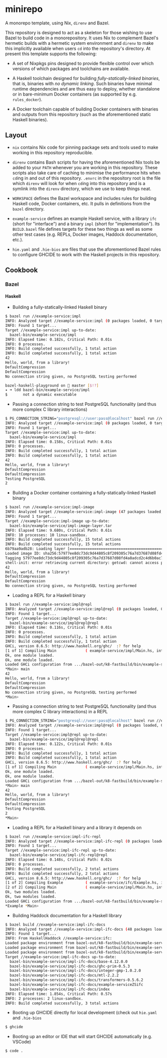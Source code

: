 # minirepo

A monorepo template, using Nix, `direnv` and Bazel.

This repository is designed to act as a skeleton for those wishing to use Bazel
to build code in a monorepository. It uses Nix to complement Bazel's hermetic
builds with a hermetic system environment and `direnv` to make this implicitly
available when users `cd` into the repository's directory. At present this
template supports the following:

* A set of Nixpkgs pins designed to provide flexible control over which versions
  of which packages and toolchains are available.

* A Haskell toolchain designed for building _fully-statically-linked binaries_,
  that is, binaries with _no dynamic linking_. Such binaries have minimal
  runtime dependencies and are thus easy to deploy, whether standalone or in
  bare-minimum Docker containers (as supported by e.g. `rules_docker`).

* A Docker toolchain capable of building Docker containers with binaries and
  outputs from this repository (such as the aforementioned static Haskell
  binaries).

## Layout

* `nix` contains Nix code for pinning package sets and tools used to make
  working in this repository reproducible.

* `direnv` contains Bash scripts for having the aforementioned Nix tools be
  added to your `PATH` whenever you are working in this repository. These
  scripts also take care of caching to minimise the performance hits when
  `cd`ing in and out of this repository. `.envrc` in the repository root is the
  file which `direnv` will look for when `cd`ing into this repository and is a
  symlink into the `direnv` directory, which we use to keep things neat.

* `WORKSPACE` defines the Bazel workspace and includes rules for building
  Haskell code, Docker containers, etc. It pulls in definitions from the `bazel`
  directory.

* `example-service` defines an example Haskell service, with a library `ifc`
  (short for "interface") and a binary `impl` (short for "implementation"). Its
  `BUILD.bazel` file defines targets for these two things as well as some other
  test cases (e.g. REPLs, Docker images, Haddock documentation, etc.).

* `hie.yaml` and `.hie-bios` are files that use the aforementioned Bazel rules
  to configure GHCIDE to work with the Haskell projects in this repository.

## Cookbook

### Bazel

#### Haskell

* Building a fully-statically-linked Haskell binary

```bash
$ bazel run //example-service:impl
INFO: Analyzed target //example-service:impl (0 packages loaded, 0 targets configured).
INFO: Found 1 target...
Target //example-service:impl up-to-date:
  bazel-bin/example-service/impl
INFO: Elapsed time: 0.182s, Critical Path: 0.01s
INFO: 0 processes.
INFO: Build completed successfully, 1 total action
INFO: Build completed successfully, 1 total action
42
Hello, world, from a library!
DefaultCompression
DefaultCompression
No connection string given, no PostgreSQL testing performed

bazel-haskell-playground on  master [$!?]
✦ ➜ ldd bazel-bin/example-service/impl
$       not a dynamic executable
```

* Passing a connection string to test PostgreSQL functionality (and thus more
  complex C library interactions)

```bash
$ PG_CONNECTION_STRING="postgresql://user:pass@localhost" bazel run //example-service:impl
INFO: Analyzed target //example-service:impl (0 packages loaded, 0 targets configured).
INFO: Found 1 target...
Target //example-service:impl up-to-date:
  bazel-bin/example-service/impl
INFO: Elapsed time: 0.158s, Critical Path: 0.01s
INFO: 0 processes.
INFO: Build completed successfully, 1 total action
INFO: Build completed successfully, 1 total action
42
Hello, world, from a library!
DefaultCompression
DefaultCompression
Testing PostgreSQL
2
```

* Building a Docker container containing a fully-statically-linked Haskell
  binary

```bash
$ bazel run //example-service:impl-image
INFO: Analyzed target //example-service:impl-image (47 packages loaded, 6571 targets configured).
INFO: Found 1 target...
Target //example-service:impl-image up-to-date:
  bazel-bin/example-service/impl-image-layer.tar
INFO: Elapsed time: 9.680s, Critical Path: 0.61s
INFO: 10 processes: 10 linux-sandbox.
INFO: Build completed successfully, 15 total actions
INFO: Build completed successfully, 15 total actions
6b79aa9adb28: Loading layer [==================================================>]  45.74MB/45.74MB
Loaded image ID: sha256:57977ee8dc73dc9d44805c8f209305c76a7d37687d08fd4a8adcd2c4d6b0ac7f
Tagging 57977ee8dc73dc9d44805c8f209305c76a7d37687d08fd4a8adcd2c4d6b0ac7f as bazel/example-service:impl-image
shell-init: error retrieving current directory: getcwd: cannot access parent directories: No such file or directory
42
Hello, world, from a library!
DefaultCompression
DefaultCompression
No connection string given, no PostgreSQL testing performed
```

* Loading a REPL for a Haskell binary

```bash
$ bazel run //example-service:impl@repl
INFO: Analyzed target //example-service:impl@repl (0 packages loaded, 0 targets configured).
INFO: Found 1 target...
Target //example-service:impl@repl up-to-date:
  bazel-bin/example-service/impl@repl@repl
INFO: Elapsed time: 0.116s, Critical Path: 0.01s
INFO: 0 processes.
INFO: Build completed successfully, 1 total action
INFO: Build completed successfully, 1 total action
GHCi, version 8.6.5: http://www.haskell.org/ghc/  :? for help
[1 of 1] Compiling Main             ( example-service/impl/Main.hs, interpreted )
Ok, one module loaded.
Ok, one module loaded.
Loaded GHCi configuration from .../bazel-out/k8-fastbuild/bin/example-service/ghci-repl-script-impl@repl
*Main> main
42
Hello, world, from a library!
DefaultCompression
DefaultCompression
No connection string given, no PostgreSQL testing performed
*Main>
```

* Passing a connection string to test PostgreSQL functionality (and thus more
  complex C library interactions) in a REPL

```bash
$ PG_CONNECTION_STRING="postgresql://user:pass@localhost" bazel run //example-service:impl@repl
INFO: Analyzed target //example-service:impl@repl (0 packages loaded, 0 targets configured).
INFO: Found 1 target...
Target //example-service:impl@repl up-to-date:
  bazel-bin/example-service/impl@repl@repl
INFO: Elapsed time: 0.122s, Critical Path: 0.01s
INFO: 0 processes.
INFO: Build completed successfully, 1 total action
INFO: Build completed successfully, 1 total action
GHCi, version 8.6.5: http://www.haskell.org/ghc/  :? for help
[1 of 1] Compiling Main             ( example-service/impl/Main.hs, interpreted )
Ok, one module loaded.
Ok, one module loaded.
Loaded GHCi configuration from .../bazel-out/k8-fastbuild/bin/example-service/ghci-repl-script-impl@repl
*Main> main
42
Hello, world, from a library!
DefaultCompression
DefaultCompression
Testing PostgreSQL
2
*Main>
```

* Loading a REPL for a Haskell binary and a library it depends on

```bash
$ bazel run //example-service:impl-ifc-repl
INFO: Analyzed target //example-service:impl-ifc-repl (0 packages loaded, 1 target configured).
INFO: Found 1 target...
Target //example-service:impl-ifc-repl up-to-date:
  bazel-bin/example-service/impl-ifc-repl@repl
INFO: Elapsed time: 0.148s, Critical Path: 0.02s
INFO: 0 processes.
INFO: Build completed successfully, 2 total actions
INFO: Build completed successfully, 2 total actions
GHCi, version 8.6.5: http://www.haskell.org/ghc/  :? for help
[1 of 2] Compiling Example          ( example-service/ifc/Example.hs, interpreted )
[2 of 2] Compiling Main             ( example-service/impl/Main.hs, interpreted )
Ok, two modules loaded.
Ok, two modules loaded.
Loaded GHCi configuration from .../bazel-out/k8-fastbuild/bin/example-service/ghci-repl-script-impl-ifc-repl
*Example *Main>
```

* Building Haddock documentation for a Haskell library

```bash
$ bazel build //example-service:impl-ifc-docs
INFO: Analyzed target //example-service:impl-ifc-docs (48 packages loaded, 3026 targets configured).
INFO: Found 1 target...
INFO: From HaskellHaddock //example-service:ifc:
Loaded package environment from bazel-out/k8-fastbuild/bin/example-service/compile-package_env-ifc
Loaded package environment from bazel-out/k8-fastbuild/bin/example-service/compile-package_env-ifc
Loaded package environment from bazel-out/k8-fastbuild/bin/example-service/compile-package_env-ifc
Target //example-service:impl-ifc-docs up-to-date:
  bazel-bin/example-service/impl-ifc-docs/base-4.12.0.0
  bazel-bin/example-service/impl-ifc-docs/ghc-prim-0.5.3
  bazel-bin/example-service/impl-ifc-docs/integer-gmp-1.0.2.0
  bazel-bin/example-service/impl-ifc-docs/mtl-2.2.2
  bazel-bin/example-service/impl-ifc-docs/transformers-0.5.6.2
  bazel-bin/example-service/impl-ifc-docs/example-serviceZSifc
  bazel-bin/example-service/impl-ifc-docs/index
INFO: Elapsed time: 1.854s, Critical Path: 0.57s
INFO: 2 processes: 2 linux-sandbox.
INFO: Build completed successfully, 3 total actions
```

* Booting up GHCIDE directly for local development (check out `hie.yaml` and
  `.hie-bios`

```bash
$ ghcide
```

* Booting up an editor or IDE that will start GHCIDE automatically (e.g. VSCode)

```bash
$ code .
```
